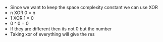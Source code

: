 - Since we want to keep the space complexity constant we can use XOR
- n XOR 0 = n
- 1 XOR 1 = 0
- 0 ^ 0  = 0
- If they are different then its not 0 but the number
- Taking xor of everything will give the res